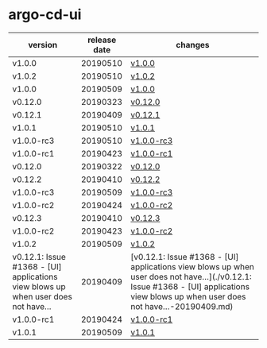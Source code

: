 # argo-cd-ui	


|version|release date|changes|
|---|---|---|
|v1.0.0|20190510|[v1.0.0](./v1.0.0-20190510.md)|
|v1.0.2|20190510|[v1.0.2](./v1.0.2-20190510.md)|
|v1.0.0|20190509|[v1.0.0](./v1.0.0-20190509.md)|
|v0.12.0|20190323|[v0.12.0](./v0.12.0-20190323.md)|
|v0.12.1|20190409|[v0.12.1](./v0.12.1-20190409.md)|
|v1.0.1|20190510|[v1.0.1](./v1.0.1-20190510.md)|
|v1.0.0-rc3|20190510|[v1.0.0-rc3](./v1.0.0-rc3-20190510.md)|
|v1.0.0-rc1|20190423|[v1.0.0-rc1](./v1.0.0-rc1-20190423.md)|
|v0.12.0|20190322|[v0.12.0](./v0.12.0-20190322.md)|
|v0.12.2|20190410|[v0.12.2](./v0.12.2-20190410.md)|
|v1.0.0-rc3|20190509|[v1.0.0-rc3](./v1.0.0-rc3-20190509.md)|
|v1.0.0-rc2|20190424|[v1.0.0-rc2](./v1.0.0-rc2-20190424.md)|
|v0.12.3|20190410|[v0.12.3](./v0.12.3-20190410.md)|
|v1.0.0-rc2|20190423|[v1.0.0-rc2](./v1.0.0-rc2-20190423.md)|
|v1.0.2|20190509|[v1.0.2](./v1.0.2-20190509.md)|
|v0.12.1: Issue #1368 - [UI] applications view blows up when user does not have…|20190409|[v0.12.1: Issue #1368 - [UI] applications view blows up when user does not have…](./v0.12.1: Issue #1368 - [UI] applications view blows up when user does not have…-20190409.md)|
|v1.0.0-rc1|20190424|[v1.0.0-rc1](./v1.0.0-rc1-20190424.md)|
|v1.0.1|20190509|[v1.0.1](./v1.0.1-20190509.md)|
